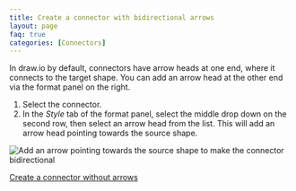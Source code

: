 ```yaml
---
title: Create a connector with bidirectional arrows
layout: page
faq: true
categories: [Connectors]
---
```


In draw.io by default, connectors have arrow heads at one end, where it connects to the target shape. You can add an arrow head at the other end via the format panel on the right.

1. Select the connector.
2. In the _Style_ tab of the format panel, select the middle drop down on the second row, then select an arrow head from the list. This will add an arrow head pointing towards the source shape.

<img src="/assets/img/blog/connector-bidirectional.gif" style="max-width:100%;height:auto;" alt="Add an arrow pointing towards the source shape to make the connector bidirectional">

[Create a connector without arrows](/doc/faq/connector-no-arrows.html)
